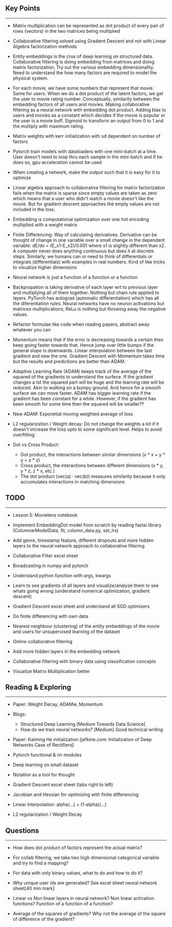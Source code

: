 ## Key Points
---

* Matrix multiplication can be represented as dot product of every pair of rows (vectors) in the two matrices being multiplied

* Collaborative filtering solved using Gradient Descent and not with Linear Algebra factorization methods

* Entity embeddings is the crux of deep learning on structured data. Collaborative filtering is doing embedding from matrices and doing matrix factorization, Try out the various embedding dimensionality. Need to understand the how many factors are required to model the physical system.

* For each movie, we have some numbers that represent that movie. Same for users. When we do a dot product of the latent factors, we get the user to movie rating number. Conceptually, similarity between the embedding factors of all users and movies. Making collaborative filtering as a neural network with embedding dot product. Adding bias to users and movies as a constant which decides if the movie is popular or the user is a movie buff. Sigmoid to transform an output from 0 to 1 and the multiply with maximum rating.

* Matrix weights with kerr initialization with sd dependent on number of factors

* Pytorch train models with dataloaders with one mini-batch at a time. User doesn't need to loop thru each sample in the mini-batch and if he does so, gpu acceleration cannot be used

* When creating a network, make the output such that it is easy for it to optimize

* Linear algebra approach to collaborative filtering for matrix factorization fails when the matrix is sparse since empty values are taken as zero which means that a user who didn't watch a movie doesn't like the movie. But for gradient descent approaches the empty values are not included in the loss.

* Embedding is computational optimization over one hot encoding multiplied with a weight matrix

* Finite Differencing: Way of calculating derivatives. Derivative can be thought of change in one variable over a small change in the dependent variable: dE/dx = (E_x1-E_x2)/0.001 where x1 is slightly different than x2. A computer never does anything continuous but does it at discrete steps. Similarly, we humans can or need to think of differentials or integrals (differentials) with examples in real numbers. Kind of like tricks to visualize higher dimensions

* Neural network is just a function of a function or a function

* Backpropation is taking derivative of each layer wrt to previous layer and multiplying all of them together. Nothing but chain rule applied to layers. PyTorch has autograd (automatic differentiation) which has all the diferentiation rules. Neural networks have no neuron activations but matrices multiplications, ReLu is nothing but throwing away the negative values.

* Refactor formulae like code when reading papers, abstract away whatever you can

* Momentum means that if the error is decreasing towards a certain then keep going faster towards that. Hence jump over little bumps if the general slope is downwards. Linear interpolation between tbe last gradient and new the one. Gradient Descent with Momentum takes time but the results and predictions are better than ADAM.

* Adaptive Learning Rate (ADAM) keeps track of the average of the squared of the gradients to understand the surfece. If the gradient changes a lot the squared part will be huge and the learning rate will be reduced. Akin to walking on a bumpy ground. And hence for a smooth surface we can move faster. ADAM has bigger learning rate if the gradient has been constant for a while. However, if the gradient has been smooth for some time then the squared will be smaller?? 

* New ADAM: Exponetial moving weighted average of loss

* L2 regularization / Weight decay: Do not change the weights a lot if it doesn't increase the loss upto to some significant level. Helps to avoid overfitting

* Dot vs Cross Product:
	* Dot product, the interactions between similar dimensions (x * x + y * y + z * z)
	* Cross product, the interactions between different dimensions (x * y, y * z,  z * x,   etc.)
	* The dot product (vec(a) · vec(b)) measures similarity because it only accumulates interactions in matching dimensions


## TODO
---

* Lesson 5: Movielens notebook

* Implement EmbeddingDot model from scratch by reading fastai library (ColumnarModelData, fit, column_data.py, set_lrs)

* Add genre, timestamp feature, different dropouts and more hidden layers to the neural network approach to collaborative filtering

* Collaborative Filter excel sheet

* Broadcasting in numpy and pytorch

* Understand python function with args, kwargs

* Learn to see gradients of all layers and visualize/analyze them to see whats going wrong (understand numerical optimization, gradient descent)


* Gradient Descent excel sheet and understand all SGD optimizers

* Do finite differencing with own data


* Nearest neighbour (clustering) of the entity embeddings of the movie and users for unsupervised learning of the dataset

* Online collaborative filtering

* Add more hidden layers in the embedding network

* Collaborative filtering with binary data using classification concepts

- Visualize Matrix Multiplication better


## Reading & Exploring
---

* Paper: Weight Decay, ADAMw, Momentum

* Blogs:
	* Structured Deep Learning [Medium Towards Data Science]
	* How do we train neural networks? [Medium] Good technical writing

* Paper: Kaiming He initialization [jefkine.com: Initialization of Deep Networks Case of Rectifiers]

* Pytorch functional & nn modules

* Deep learning on small dataset

* Notation as a tool for thought

* Gradient Descent excel sheet (tabs right to left)

* Jacobian and Hessian for optimizing with finite differencing

* Linear Interpolation: alpha(...) + (1-alpha)(...)

* L2 regularization / Weight Decay


## Questions
---

- How does dot product of factors represent the actual matrix?

- For collab filtering, we take two high dimensional categorical variable and try to find a mapping?

- For data with only binary values, what to do and how to do it?

- Why unique user ids are generated? See excel sheet neural network sheet[40 min mark]

- Linear vs Non linear layers in neural network? Non linear activation functions? Function of a function of a function?

- Average of the squares of gradients? Why not the average of the square of difference of the gradient?